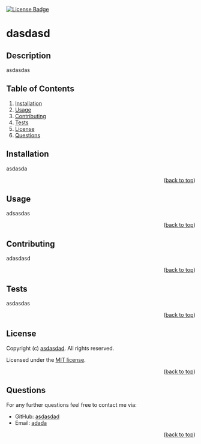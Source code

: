 <p id="readme-top"></p>

[![License Badge](https://img.shields.io/badge/license-MIT-success?style=plastic)](https://choosealicense.com/licenses/mit/)
  
# dasdasd

## Description
asdasdas

## Table of Contents
1. [Installation](#installation)
2. [Usage](#usage)
3. [Contributing](#contributing)
4. [Tests](#tests)
5. [License](#license)
6. [Questions](#questions)

## Installation
asdasda
<p align="right">(<a href="#readme-top">back to top</a>)</p>

## Usage
adsasdas
<p align="right">(<a href="#readme-top">back to top</a>)</p>

## Contributing
adasdasd
<p align="right">(<a href="#readme-top">back to top</a>)</p>

## Tests
asdasdas
<p align="right">(<a href="#readme-top">back to top</a>)</p>

## License
Copyright (c) [asdasdad](https://github.com/asdasdad). All rights reserved. 

Licensed under the [MIT license](https://choosealicense.com/licenses/mit/).
<p align="right">(<a href="#readme-top">back to top</a>)</p>

## Questions
For any further questions feel free to contact me via:
- GitHub: [asdasdad](https://github.com/asdasdad)
- Email: [adada](mailto:adada)
<p align="right">(<a href="#readme-top">back to top</a>)</p>
